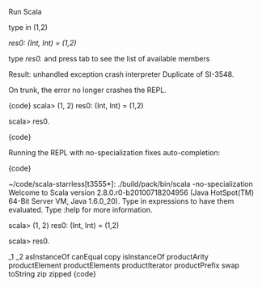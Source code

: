 Run Scala


type in (1,2)


_res0: (Int, Int) = (1,2)_


type _res0._ and press tab to see the list of available members


Result: unhandled exception crash interpreter 
Duplicate of SI-3548.

On trunk, the error no longer crashes the REPL.

{code}
scala> (1, 2)
res0: (Int, Int) = (1,2)

scala> res0.

<completion error>
{code}

Running the REPL with no-specialization fixes auto-completion:

{code}

 ~/code/scala-starrless[t3555*]: ./build/pack/bin/scala -no-specialization 
Welcome to Scala version 2.8.0.r0-b20100718204956 (Java HotSpot(TM) 64-Bit Server VM, Java 1.6.0_20).
Type in expressions to have them evaluated.
Type :help for more information.

scala> (1, 2)
res0: (Int, Int) = (1,2)

scala> res0.

_1                _2                asInstanceOf      canEqual          copy
isInstanceOf      productArity      productElement    productElements   productIterator
productPrefix     swap              toString          zip               zipped
{code}
